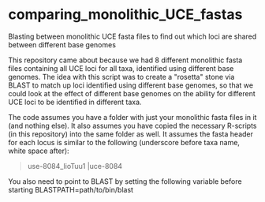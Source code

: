# comparing_monolithic_UCE_fastas
Blasting between monolithic UCE fasta files to find out which loci are shared between different base genomes

This repository came about because we had 8 different monolithic fasta files containing all UCE loci for all taxa, identified using different base genomes. The idea with this script was to create a "rosetta" stone via BLAST to match up loci identified using different base genomes, so that we could look at the effect of different base genomes on the ability for different UCE loci to be identified in different taxa.

The code assumes you have a folder with just your monolithic fasta files in it (and nothing else). It also assumes you have copied the necessary R-scripts (in this repository) into the same folder as well. It assumes the fasta header for each locus is similar to the following (underscore before taxa name, white space after):
>use-8084_lioTuu1 |uce-8084

You also need to point to BLAST by setting the following variable before starting
BLASTPATH=path/to/bin/blast

